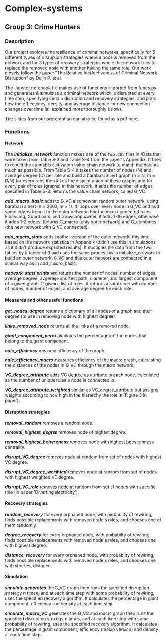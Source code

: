 # Complex-systems

## Group 3: Crime Hunters

### Description

Our project explores the resilience of criminal networks, specifically for 5 different types of disruption strategies where a node is removed from the network and for 3 types of recovery strategies where the network tries to replace the removed node with another having the same role. Our work closely follow the paper "The Relative Ineffectiveness of Criminal Network Disruption" by Duijn P. et al. 

The Jupyter notebook file makes use of functions imported from funcs.py and generates & simulates a criminal network which is disrupted at every time step, specifying certain disruption and recovery strategies, and plots how the effieceincy, density, and average distance for new connection changes over time (all explained more thoroughly below). 

The slides from our presentation can also be found as a pdf here.

### Functions

#### Network

The ***initialize_network*** function makes use of the two .csv files in /Data that were taken from Table S-3 and Table S-4 from the paper's Appendix. It tries to rebuilt the cannabis cultivation value chain network to match the data as much as possible. From Table S-4 it takes the number of nodes (N) and average degree (D) per role and build a barabasi albert graph (n = N, m = D/N) for every role, then takes the disjoint union of these graphs and for every pair of roles (graphs) in this network, it adds the number of edges specified in Table S-3. Returns the value chain network, called G_VC.

***add_macro_basic*** adds to G_VC a somewhat random outer network, using barabasi albert (n = 2000, m = 1). It loops over every node in G_VC and add some edges from it to the outer network. For the more connected roles Financing, Coordinato, and Growshop owner, it adds 1-10 edges, otherwise it adds 1-2 edges. Returns G_macro (only outer network) and G_combines (the new network with G_VC connected).

***add_macro_stats*** adds another version of the outer network, this time based on the network statistics in Appendix (didn't use this in simulations as it didn't produce expected results). It multiples the data from the two tables by a factor of 3 and uses the same process as in initialize_network to build an outer network. G_VC and this outer network are connected in a similar way as in add_macro_basic.

***network_stats prints*** and returns the number of nodes, number of edges, average degree, avgerage shortest path, diameter, and largest component of a given graph. If given a list of roles, it returns a dataframe with number of nodes, number of edges, and average degree for each role.

#### Measures and other useful functions

***get_nodes_degree*** returns a dictionary of all nodes of a graph and their degree (to use in removing node with highest degree).

***links_removed_node*** returns all the links of a removed node.

***giant_component_perc*** calculates the percentages of the nodes that belong to the giant component.

***calc_efficiency*** measure efficiency of the graph.

***calc_efficiency_macro*** measures efficiency of the macro graph, calculating the distances of the nodes in G_VC through the macro network.

***VC_degree_attribute*** adds VC degree as attribute to each node, calculated as the number of unique roles a node is connected to.

***VC_degree_attribute_weighted*** similar as VC_degree_attribute but assigns weights according to how high in the hierarchy the role is (Figure 3 in paper).

#### Disruption strategies

***removal_random*** removes a random node.

***removal_highest_degree*** removes node of highest degree.

***removal_highest_betweeness*** removes node with highest betweenness centrality.

***disrupt_VC_degree*** removes node at random from set of nodes with highest VC degree.

***disrupt_VC_degree_weighted*** removes node at random from set of nodes with highest weighted VC degree.

***disrupt_VC_role*** removes node at random from set of nodes with specific role (in paper 'Diverting electricity').

#### Recovery strategies

***random_recovery*** for every orphaned node, with probabilty of rewiring, finds possible replacements with removed node's roles, and chooses one of them randomly.

***degree_recovery*** for every orphaned node, with probabilty of rewiring, finds possible replacements with removed node's roles, and chooses one with highest degree.

***distance_recovery*** for every orphaned node, with probabilty of rewiring, finds possible replacements with removed node's roles, and chooses one with shortest distance.

#### Simulation

***simulate generates*** the G_VC graph then runs the specified disruption strategy n times, and at each time step with some probability of rewiring, uses the specified recovery algorithm. It calculates the percentage in giant component, efficiency and density at each time step.

***simulate_macro_VC*** generates the G_VC and macro graph then runs the specified disruption strategy n times, and at each time step with some probability of rewiring, uses the specified recovery algorithm. It calculates the percentage in giant component, efficiency (macro version) and density at each time step.
